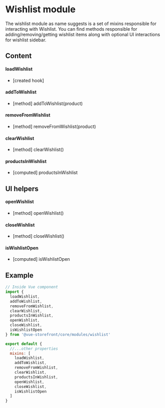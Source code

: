 # Wishlist module

The wishlist module as name suggests is a set of mixins responsible for interacting with Wishlist. You can find methods responsible for adding/removing/getting wishlist items along with optional UI interactions for wishlist sidebar.

## Content

#### loadWishlist
- [created hook]

#### addToWishlist
- [method] addToWishlist(product)

#### removeFromWishlist
- [method] removeFromWishlist(product)

#### clearWishlist
- [method] clearWishlist()

#### productsInWishlist
- [computed] productsInWishlist

## UI helpers

#### openWishlist
- [method] openWishlist()

#### closeWishlist
- [method] closeWishlist()

#### isWishlistOpen
- [computed] isWishlistOpen

## Example

````javascript
// Inside Vue component
import {
  loadWishlist,
  addToWishlist,
  removeFromWishlist,
  clearWishlist,
  productsInWishlist,
  openWishlist,
  closeWishlist,
  isWishlistOpen
} from '@vue-storefront/core/modules/wishlist'

export default {
  //...other properties
  mixins: [
    loadWishlist,
    addToWishlist,
    removeFromWishlist,
    clearWishlist,
    productsInWishlist,
    openWishlist,
    closeWishlist,
    isWishlistOpen
  ]
}
````
